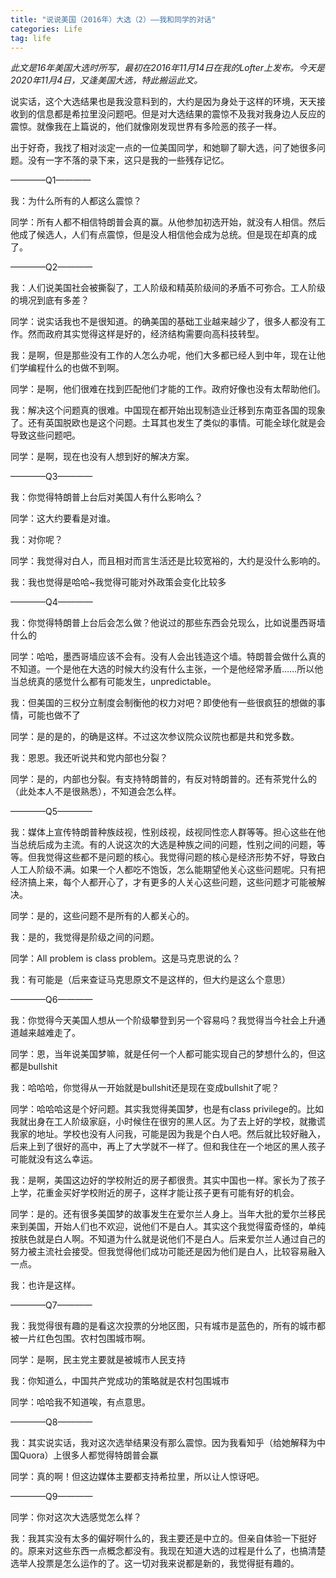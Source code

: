 ```yaml
---
title: "说说美国（2016年）大选（2）——我和同学的对话"
categories: Life
tag: life
---
```


*此文是16年美国大选时所写，最初在2016年11月14日在我的Lofter上发布。今天是2020年11月4日，又逢美国大选，特此搬运此文。*

说实话，这个大选结果也是我没意料到的，大约是因为身处于这样的环境，天天接收到的信息都是希拉里没问题吧。但是对大选结果的震惊不及我对我身边人反应的震惊。就像我在上篇说的，他们就像刚发现世界有多险恶的孩子一样。

出于好奇，我找了相对淡定一点的一位美国同学，和她聊了聊大选，问了她很多问题。没有一字不落的录下来，这只是我的一些残存记忆。

————Q1————

我：为什么所有的人都这么震惊？

同学：所有人都不相信特朗普会真的赢。从他参加初选开始，就没有人相信。然后他成了候选人，人们有点震惊，但是没人相信他会成为总统。但是现在却真的成了。

————Q2————

我：人们说美国社会被撕裂了，工人阶级和精英阶级间的矛盾不可弥合。工人阶级的境况到底有多差？

同学：说实话我也不是很知道。的确美国的基础工业越来越少了，很多人都没有工作。然而政府其实觉得这样是好的，经济结构需要向高科技转型。

我：是啊，但是那些没有工作的人怎么办呢，他们大多都已经人到中年，现在让他们学编程什么的也做不到啊。

同学：是啊，他们很难在找到匹配他们才能的工作。政府好像也没有太帮助他们。

我：解决这个问题真的很难。中国现在都开始出现制造业迁移到东南亚各国的现象了。还有英国脱欧也是这个问题。土耳其也发生了类似的事情。可能全球化就是会导致这些问题吧。

同学：是啊，现在也没有人想到好的解决方案。

————Q3————

我：你觉得特朗普上台后对美国人有什么影响么？

同学：这大约要看是对谁。

我：对你呢？

同学：我觉得对白人，而且相对而言生活还是比较宽裕的，大约是没什么影响的。

我：我也觉得是哈哈~我觉得可能对外政策会变化比较多

————Q4————

我：你觉得特朗普上台后会怎么做？他说过的那些东西会兑现么，比如说墨西哥墙什么的

同学：哈哈，墨西哥墙应该不会有。没有人会出钱造这个墙。特朗普会做什么真的不知道。一个是他在大选的时候大约没有什么主张，一个是他经常矛盾……所以他当总统真的感觉什么都有可能发生，unpredictable。

我：但美国的三权分立制度会制衡他的权力对吧？即使他有一些很疯狂的想做的事情，可能也做不了

同学：是的是的，的确是这样。不过这次参议院众议院也都是共和党多数。

我：恩恩。我还听说共和党内部也分裂？

同学：是的，内部也分裂。有支持特朗普的，有反对特朗普的。还有茶党什么的（此处本人不是很熟悉），不知道会怎么样。

————Q5————

我：媒体上宣传特朗普种族歧视，性别歧视，歧视同性恋人群等等。担心这些在他当总统后成为主流。有的人说这次的大选是种族之间的问题，性别之间的问题，等等。但我觉得这些都不是问题的核心。我觉得问题的核心是经济形势不好，导致白人工人阶级不满。如果一个人都吃不饱饭，怎么能期望他关心这些问题呢。只有把经济搞上来，每个人都开心了，才有更多的人关心这些问题，这些问题才可能被解决。

同学：是的，这些问题不是所有的人都关心的。

我：是的，我觉得是阶级之间的问题。

同学：All problem is class problem。这是马克思说的么？

我：有可能是（后来查证马克思原文不是这样的，但大约是这么个意思）

————Q6————

我：你觉得今天美国人想从一个阶级攀登到另一个容易吗？我觉得当今社会上升通道越来越难走了。

同学：恩，当年说美国梦嘛，就是任何一个人都可能实现自己的梦想什么的，但这都是bullshit

我：哈哈哈，你觉得从一开始就是bullshit还是现在变成bullshit了呢？

同学：哈哈哈这是个好问题。其实我觉得美国梦，也是有class privilege的。比如我就出身在工人阶级家庭，小时候住在很穷的黑人区。为了去上好的学校，就撒谎我家的地址。学校也没有人问我，可能是因为我是个白人吧。然后就比较好融入，后来上到了很好的高中，再上了大学就不一样了。但和我住在一个地区的黑人孩子可能就没有这么幸运。

我：是啊，美国这边好的学校附近的房子都很贵。其实中国也一样。家长为了孩子上学，花重金买好学校附近的房子，这样才能让孩子更有可能有好的机会。

同学：是的。还有很多美国梦的故事发生在爱尔兰人身上。当年大批的爱尔兰移民来到美国，开始人们也不欢迎，说他们不是白人。其实这个我觉得蛮奇怪的，单纯按肤色就是白人啊。不知道为什么就是说他们不是白人。后来爱尔兰人通过自己的努力被主流社会接受。但我觉得他们成功可能还是因为他们是白人，比较容易融入一点。

我：也许是这样。

————Q7————

我：我觉得很有趣的是看这次投票的分地区图，只有城市是蓝色的，所有的城市都被一片红色包围。农村包围城市啊。

同学：是啊，民主党主要就是被城市人民支持

我：你知道么，中国共产党成功的策略就是农村包围城市

同学：哈哈我不知道唉，有点意思。

————Q8————

我：其实说实话，我对这次选举结果没有那么震惊。因为我看知乎（给她解释为中国Quora）上很多人都觉得特朗普会赢

同学：真的啊！但这边媒体主要都支持希拉里，所以让人惊讶吧。

————Q9————

同学：你对这次大选感觉怎么样？

我：我其实没有太多的偏好啊什么的，我主要还是中立的。但亲自体验一下挺好的。原来对这些东西一点概念都没有。我现在知道大选的过程是什么了，也搞清楚选举人投票是怎么运作的了。这一切对我来说都是新的，我觉得挺有趣的。